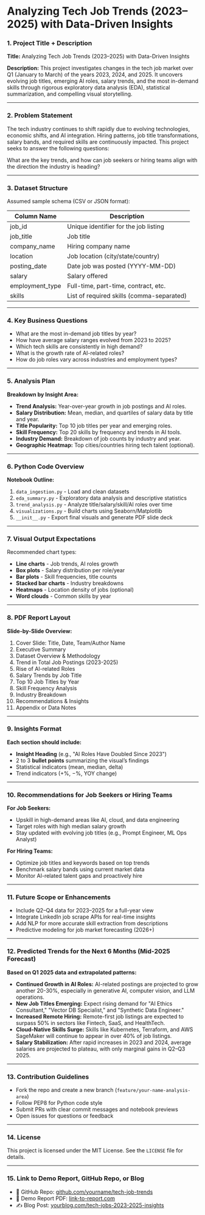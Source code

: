  # Analyzing Tech Job Trends (2023–2025) with Data-Driven Insights

### 1. Project Title + Description

**Title:** Analyzing Tech Job Trends (2023–2025) with Data-Driven Insights

**Description:** This project investigates changes in the tech job market over Q1 (January to March) of the years 2023, 2024, and 2025. It uncovers evolving job titles, emerging AI roles, salary trends, and the most in-demand skills through rigorous exploratory data analysis (EDA), statistical summarization, and compelling visual storytelling.

---

### 2. Problem Statement

The tech industry continues to shift rapidly due to evolving technologies, economic shifts, and AI integration. Hiring patterns, job title transformations, salary bands, and required skills are continuously impacted. This project seeks to answer the following questions:

 What are the key trends, and how can job seekers or hiring teams align with the direction the industry is heading?

---

### 3. Dataset Structure

Assumed sample schema (CSV or JSON format):

| Column Name | Description |
| --- | --- |
| job_id | Unique identifier for the job listing |
| job_title | Job title |
| company_name | Hiring company name |
| location | Job location (city/state/country) |
| posting_date | Date job was posted (YYYY-MM-DD) |
| salary | Salary offered |
| employment_type | Full-time, part-time, contract, etc. |
| skills | List of required skills (comma-separated) |

---

### 4. Key Business Questions

- What are the most in-demand job titles by year?
- How have average salary ranges evolved from 2023 to 2025?
- Which tech skills are consistently in high demand?
- What is the growth rate of AI-related roles?
- How do job roles vary across industries and employment types?

---

### 5. Analysis Plan

**Breakdown by Insight Area:**

- **Trend Analysis:** Year-over-year growth in job postings and AI roles.
- **Salary Distribution:** Mean, median, and quartiles of salary data by title and year.
- **Title Popularity:** Top 10 job titles per year and emerging roles.
- **Skill Frequency:** Top 20 skills by frequency and trends in AI tools.
- **Industry Demand:** Breakdown of job counts by industry and year.
- **Geographic Heatmap:** Top cities/countries hiring tech talent (optional).

---

### 6. Python Code Overview

**Notebook Outline:**

1. `data_ingestion.py` - Load and clean datasets
2. `eda_summary.py` - Exploratory data analysis and descriptive statistics
3. `trend_analysis.py` - Analyze title/salary/skill/AI roles over time
4. `visualizations.py` - Build charts using Seaborn/Matplotlib
5. `__init__.py` - Export final visuals and generate PDF slide deck

---

### 7. Visual Output Expectations

Recommended chart types:

- **Line charts** - Job trends, AI roles growth
- **Box plots** - Salary distribution per role/year
- **Bar plots** - Skill frequencies, title counts
- **Stacked bar charts** - Industry breakdowns
- **Heatmaps** - Location density of jobs (optional)
- **Word clouds** - Common skills by year

---

### 8. PDF Report Layout

**Slide-by-Slide Overview:**

1. Cover Slide: Title, Date, Team/Author Name
2. Executive Summary
3. Dataset Overview & Methodology
4. Trend in Total Job Postings (2023-2025)
5. Rise of AI-related Roles
6. Salary Trends by Job Title
7. Top 10 Job Titles by Year
8. Skill Frequency Analysis
9. Industry Breakdown
10. Recommendations & Insights
11. Appendix or Data Notes

---

### 9. Insights Format

**Each section should include:**

- **Insight Heading** (e.g., "AI Roles Have Doubled Since 2023")
- 2 to 3 **bullet points** summarizing the visual’s findings
- Statistical indicators (mean, median, delta)
- Trend indicators (+%, −%, YOY change)

---

### 10. Recommendations for Job Seekers or Hiring Teams

**For Job Seekers:**

- Upskill in high-demand areas like AI, cloud, and data engineering
- Target roles with high median salary growth
- Stay updated with evolving job titles (e.g., Prompt Engineer, ML Ops Analyst)

**For Hiring Teams:**

- Optimize job titles and keywords based on top trends
- Benchmark salary bands using current market data
- Monitor AI-related talent gaps and proactively hire

---

### 11. Future Scope or Enhancements

- Include Q2–Q4 data for 2023–2025 for a full-year view
- Integrate LinkedIn job scrape APIs for real-time insights
- Add NLP for more accurate skill extraction from descriptions
- Predictive modeling for job market forecasting (2026+)

---

### 12. Predicted Trends for the Next 6 Months (Mid-2025 Forecast)

**Based on Q1 2025 data and extrapolated patterns:**

- **Continued Growth in AI Roles:** AI-related postings are projected to grow another 20-30%, especially in generative AI, computer vision, and LLM operations.
- **New Job Titles Emerging:** Expect rising demand for "AI Ethics Consultant," "Vector DB Specialist," and "Synthetic Data Engineer."
- **Increased Remote Hiring:** Remote-first job listings are expected to surpass 50% in sectors like Fintech, SaaS, and HealthTech.
- **Cloud-Native Skills Surge:** Skills like Kubernetes, Terraform, and AWS SageMaker will continue to appear in over 40% of job listings.
- **Salary Stabilization:** After rapid increases in 2023 and 2024, average salaries are projected to plateau, with only marginal gains in Q2–Q3 2025.

---

### 13. Contribution Guidelines

- Fork the repo and create a new branch (`feature/your-name-analysis-area`)
- Follow PEP8 for Python code style
- Submit PRs with clear commit messages and notebook previews
- Open issues for questions or feedback

---

### 14. License

This project is licensed under the MIT License. See the `LICENSE` file for details.

---

### 15. Link to Demo Report, GitHub Repo, or Blog

- 📂 GitHub Repo: [github.com/yourname/tech-job-trends](https://github.com/yourname/tech-job-trends)
- 📄 Demo Report PDF: [link-to-report.com](https://link-to-report.com/)
- ✍️ Blog Post: [yourblog.com/tech-jobs-2023-2025-insights](https://yourblog.com/tech-jobs-2023-2025-insights)
